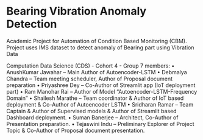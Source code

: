 # Bearing Vibration Anomaly Detection
Academic Project for Automation of Condition Based Monitoring (CBM). Project uses IMS dataset to detect anomaly of Bearing part using Vibration Data

Computation Data Science (CDS) - Cohort 4 - Group 7 members:
•	AnushKumar Jawahar – Main Author of Autoencoder-LSTM
•	Debmalya Chandra – Team meeting scheduler, Author of Proposal document preparation
•	Priyashree Dey – Co-Author of Streamlit app (IoT deployment part)
•	Ram Manohar Rai – Author of Model “Autoencoder-LSTM-Frequency Domain”
•	Shailesh Marathe – Team coordinator & Author of IoT based deployment & Co-Author of Autoencoder LSTM
•	Sridharan Ramar – Team Captain & Author of Supervised models & Author of Streamlit based Dashboard deployment.
•	Suman Banerjee – Architect, Co-Author of Presentation preparation.
•	Tejaswini Indu – Preliminary Explorer of Project Topic & Co-Author of Proposal document presentation. 

